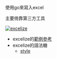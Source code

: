 使用go來寫入excel

主要倚靠第三方工具

[![excelize](https://github-readme-stats.vercel.app/api/pin?username=qax-os&repo=excelize)](https://github.com/qax-os/excelize)

- excelize的[範例參考](cmd/)
- excelize的語法糖
  - [style](style)
